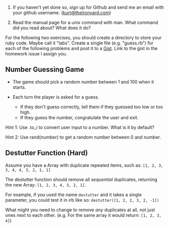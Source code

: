 1. If you haven't yet done so, sign up for Github and send me an email with your github username.
(kurt@theironyard.com)

2. Read the manual page for a unix command with man.
What command did you read about? What does it do?

For the following two exercises, you should create a directory
to store your ruby code. Maybe call it "labs". Create a single
file (e.g. "guess.rb") for each of the following problems and post it to a [Gist](http://gist.github.com). Link to the gist in the homework issue I assign you.

## Number Guessing Game

  * The game should pick a random number between 1 and 100 when it starts.

  * Each turn the player is asked for a guess.
    * If they don't guess correctly, tell them if they guessed too low or too high.
    * If they guess the number, congratulate the user and exit.

  Hint 1: Use .to_i to convert user input to a number. What is it by default?

  Hint 2: Use rand(number) to get a random number between 0 and number.

## Destutter Function (Hard)

  Assume you have a Array with duplicate repeated items, such as:
  `[1, 2, 3, 3, 4, 4, 3, 2, 1, 1]`

  The destutter function should remove all *sequential* duplicates,
  returning the new Array: `[1, 2, 3, 4, 3, 2, 1]`.

  For example, if you used the name `destutter` and it takes a single parameter,
  you could test it in irb like so: `destutter([1, 2, 2, 3, 2, -1])`

  What might you need to change to remove *any* duplicates at all,
  not just ones next to each other.
  (e.g. For the same array it would return: `[1, 2, 3, 4]`)
